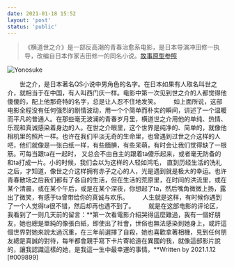 ```yaml
---
date: 2021-01-18 15:52
layout: 'post'
status: 'public'
---
```


>  《横道世之介》是一部反高潮的青春治愈系电影，是日本导演冲田修一执导，改编自日本作家吉田修一的同名小说。[故事原型参照](https://zh.wikipedia.org/wiki/%E6%96%B0%E5%A4%A7%E4%B9%85%E4%BF%9D%E7%AB%99%E4%B9%98%E5%AE%A2%E5%A2%AE%E8%BB%8C%E4%BA%8B%E6%95%85)

![Yonosuke](https://s3.ax1x.com/2021/01/19/sgiaJP.jpg)

&emsp;&emsp;世之介，是日本著名QS小说中男角色的名字。在日本如果有人取名叫世之介，就相当于在中国，有人叫西门庆一样。电影中第一次见到世之介的人都觉得他傻傻的，配上他那奇特的名字，总是让人忍不住地发笑。
&emsp;&emsp;如上面所说，这部电影全程没有任何强烈的剧情波动，用一个个简单而朴实的瞬间，讲述了一个温暖而平凡的普通人。在那些毫无波澜的青春岁月里，横道世之介用他的单纯、热情、乐观和真诚感染着身边的人。在世之介眼里，这个世界是纯净的、简单的，就像他相机里的照片一样。也许在我们平淡无奇的生命里，也曾遇到过世之介这样的人吧，他们就像是一张白纸一样，有些腼腆，有些呆萌，有时会让我们觉得缺了一根筋。可每当跟ta在一起时， 又总会不由自主的跟着ta傻乐起来，或者毫无防备的和ta打成一片。小的时候，我们会以为这样的人轻如鸿毛， 直到历经生活的洗礼之后，才知道，像世之介这样拥有赤子之心的人，光是遇到就是极大的幸运。也许青春散场之后我们都有了各自的生活，但在生活的荒原里，在时间的洪流里，或在某个清晨，或在某个午后，或是在某个深夜，你想起了ta，然后嘴角微微上扬，露出了微笑，有感于ta曾带给你的真诚与欢乐。
&emsp;&emsp;人生就是这样，有时候你遇到了一个人觉得ta很不错，然后却再也遇不到了。
&emsp;&emsp;就是在这部电影的评论区，我看到了一则几天前的留言：**第一次看電影介紹哭得這麼難過，我有一個好朋友，她也總是單純的像張白紙，即使出了社會，世俗也無法感染到她身上，或許這個世界對她來說太過沉重，在三年前選擇了自殺，她也喜歡拿著相機，見到任何朋友總是真誠的對待，每年都會親手寫下卡片寄給遠在異國的我，就像這部影片說的，讓我認識這樣的她，是我這一生中最幸運的事情。**Written by 2021.1.12 [#009899]
